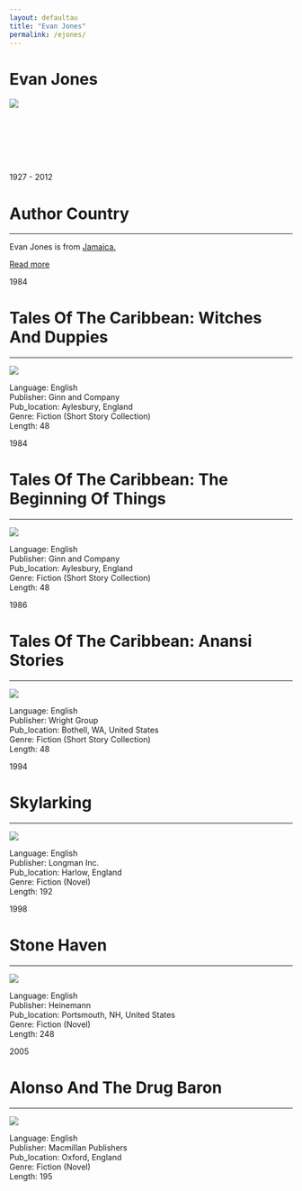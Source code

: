```yaml
---
layout: defaultau
title: "Evan Jones"
permalink: /ejones/
---
```

<!-- partial:index.partial.html -->
<div class="content">
    <h1>Evan Jones</h1>
    <div class="quote">
        <div><img src="https://upload.wikimedia.org/wikipedia/commons/6/61/Evan_Jones.jpg" class="logo"></div>
    </div>
    <div class="timeline">
        <div style="padding-bottom:100px;"></div>
        <div class="block">
            <div class="date right"><p class="right"> 1927 - 2012 </p></div>
            <div class="dot"></div>
            <div class="left first">
            <div class="author_country">
                <h1>Author Country</h1><hr>
            <div class="aclocation"> <p>Evan Jones is from <a href="{{ site.baseurl }}/4">Jamaica.</a></p></div>
              <div class="acreadmore">  <a href="https://en.wikipedia.org/wiki/Evan_Jones_(writer)" target="_blank">Read more</a></div>
            </div>
            </div>
        </div>
        <div class="block">
            <div class="date left"><p class="left">1984</p></div>
            <div class="dot"></div>
            <div class="right">
                <h1>Tales Of The Caribbean: Witches And Duppies</h1><hr>
                <p><img src="https://nationalbookswap.com/pbs/l/53/8453/9780772518453.jpg" ></p>
                <p>
                Language: English <br/>
                Publisher: Ginn and Company	 <br/>
                Pub_location: Aylesbury, England <br/>
                Genre: Fiction (Short Story Collection) <br/>
                Length: 48 <br/>                   </p>
            </div>
        </div>
        <div class="block">
            <div class="date right"><p class="right">1984</p></div>
            <div class="dot"></div>
            <div class="left">
                <h1>Tales Of The Caribbean: The Beginning Of Things</h1><hr>
                <p><img src="https://images-na.ssl-images-amazon.com/images/S/compressed.photo.goodreads.com/books/1394344372i/21061162.jpg"></p>
                <p>
                Language: English <br/>
                Publisher: Ginn and Company	 <br/>
                Pub_location: Aylesbury, England <br/>
                Genre: Fiction (Short Story Collection) <br/>
                Length: 48 <br/>                       </p>
            </div>
        </div>
        <div class="block">
            <div class="date left"><p class="left hide">1986</p></div>
            <div class="dot"></div>
            <div class="right hide">
                <h1>Tales Of The Caribbean: Anansi Stories</h1><hr>
                <p><img src="https://www.textbooknbeyond.com/images/Book_Supplemental_3/1556240147.jpg"></p>
                <p>
                Language: English <br/>
                Publisher: Wright Group <br/>
                Pub_location: Bothell, WA, United States <br/>
                Genre: Fiction (Short Story Collection) <br/>
                Length: 48 <br/>                </p>
            </div>
        </div>
        <div class="block">
            <div class="date right"><p class="right hide">1994</p></div>
            <div class="dot"></div>
            <div class="left hide">
                <h1>Skylarking</h1><hr>
                <p><img src="https://wplrc.ecc.edu.jm/cgi-bin/koha/opac-image.pl?imagenumber=365"></p>
                <p>
                Language: English <br/>
                Publisher: Longman Inc. <br/>
                Pub_location: Harlow, England <br/>
                Genre: Fiction (Novel) <br/>
                Length: 192 <br/>                                </p>
            </div>
        </div>
        <div class="block">
            <div class="date left"><p class="left hide">1998</p></div>
            <div class="dot"></div>
            <div class="right hide">
                <h1>Stone Haven</h1><hr>
                <p><img src="https://images-na.ssl-images-amazon.com/images/I/41GZ5GP4J5L._SX304_BO1,204,203,200_.jpg"></p>
                <p>
                Language: English <br/>
                Publisher: Heinemann	<br/>
                Pub_location: Portsmouth, NH, United States <br/>
                Genre: Fiction (Novel) <br/>
                Length: 248 <br/>                     </p>
            </div>
        </div>
        <div class="block">
            <div class="date right"><p class="right hide">2005</p></div>
            <div class="dot"></div>
            <div class="left hide">
                <h1>Alonso And The Drug Baron</h1><hr>
                <p><img src="https://images-na.ssl-images-amazon.com/images/I/51OXgEE-0xL._SX319_BO1,204,203,200_.jpg"></p>
                <p>
                Language: English <br/>
                Publisher: Macmillan Publishers	 <br/>
                Pub_location: Oxford, England <br/>
                Genre: Fiction (Novel) <br/>
                Length: 195 <br/>                  </p>
            </div>
        </div>
</div>
  <!-- partial -->
<script src='https://cdnjs.cloudflare.com/ajax/libs/jquery/3.1.1/jquery.min.js'></script><script  src="{{ site.baseurl }}/assets/js/authorscript.js"></script>